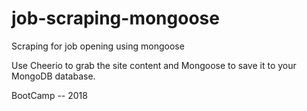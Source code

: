 # job-scraping-mongoose
Scraping for job opening using mongoose



Use Cheerio to grab the site content and Mongoose to save it to your MongoDB database. 


BootCamp -- 2018